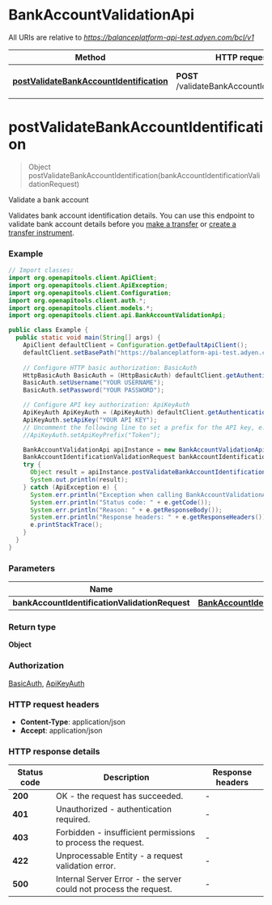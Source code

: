 # BankAccountValidationApi

All URIs are relative to *https://balanceplatform-api-test.adyen.com/bcl/v1*

| Method | HTTP request | Description |
|------------- | ------------- | -------------|
| [**postValidateBankAccountIdentification**](BankAccountValidationApi.md#postValidateBankAccountIdentification) | **POST** /validateBankAccountIdentification | Validate a bank account |


<a id="postValidateBankAccountIdentification"></a>
# **postValidateBankAccountIdentification**
> Object postValidateBankAccountIdentification(bankAccountIdentificationValidationRequest)

Validate a bank account

Validates bank account identification details. You can use this endpoint to validate bank account details before you [make a transfer](https://docs.adyen.com/api-explorer/transfers/latest/post/transfers) or [create a transfer instrument](https://docs.adyen.com/api-explorer/legalentity/latest/post/transferInstruments).

### Example
```java
// Import classes:
import org.openapitools.client.ApiClient;
import org.openapitools.client.ApiException;
import org.openapitools.client.Configuration;
import org.openapitools.client.auth.*;
import org.openapitools.client.models.*;
import org.openapitools.client.api.BankAccountValidationApi;

public class Example {
  public static void main(String[] args) {
    ApiClient defaultClient = Configuration.getDefaultApiClient();
    defaultClient.setBasePath("https://balanceplatform-api-test.adyen.com/bcl/v1");
    
    // Configure HTTP basic authorization: BasicAuth
    HttpBasicAuth BasicAuth = (HttpBasicAuth) defaultClient.getAuthentication("BasicAuth");
    BasicAuth.setUsername("YOUR USERNAME");
    BasicAuth.setPassword("YOUR PASSWORD");

    // Configure API key authorization: ApiKeyAuth
    ApiKeyAuth ApiKeyAuth = (ApiKeyAuth) defaultClient.getAuthentication("ApiKeyAuth");
    ApiKeyAuth.setApiKey("YOUR API KEY");
    // Uncomment the following line to set a prefix for the API key, e.g. "Token" (defaults to null)
    //ApiKeyAuth.setApiKeyPrefix("Token");

    BankAccountValidationApi apiInstance = new BankAccountValidationApi(defaultClient);
    BankAccountIdentificationValidationRequest bankAccountIdentificationValidationRequest = new BankAccountIdentificationValidationRequest(); // BankAccountIdentificationValidationRequest | 
    try {
      Object result = apiInstance.postValidateBankAccountIdentification(bankAccountIdentificationValidationRequest);
      System.out.println(result);
    } catch (ApiException e) {
      System.err.println("Exception when calling BankAccountValidationApi#postValidateBankAccountIdentification");
      System.err.println("Status code: " + e.getCode());
      System.err.println("Reason: " + e.getResponseBody());
      System.err.println("Response headers: " + e.getResponseHeaders());
      e.printStackTrace();
    }
  }
}
```

### Parameters

| Name | Type | Description  | Notes |
|------------- | ------------- | ------------- | -------------|
| **bankAccountIdentificationValidationRequest** | [**BankAccountIdentificationValidationRequest**](BankAccountIdentificationValidationRequest.md)|  | [optional] |

### Return type

**Object**

### Authorization

[BasicAuth](../README.md#BasicAuth), [ApiKeyAuth](../README.md#ApiKeyAuth)

### HTTP request headers

 - **Content-Type**: application/json
 - **Accept**: application/json

### HTTP response details
| Status code | Description | Response headers |
|-------------|-------------|------------------|
| **200** | OK - the request has succeeded. |  -  |
| **401** | Unauthorized - authentication required. |  -  |
| **403** | Forbidden - insufficient permissions to process the request. |  -  |
| **422** | Unprocessable Entity - a request validation error. |  -  |
| **500** | Internal Server Error - the server could not process the request. |  -  |

